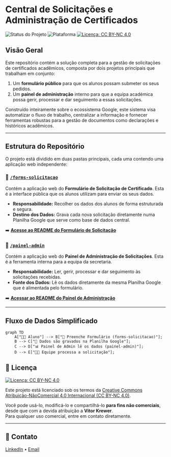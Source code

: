# Central de Solicitações e Administração de Certificados

![Status do Projeto](https://img.shields.io/badge/status-ativo-success.svg?style=flat-square)
![Plataforma](https://img.shields.io/badge/plataforma-Google%20Workspace-blue.svg?style=flat-square)
[![Licença: CC BY-NC 4.0](https://img.shields.io/badge/licen%C3%A7a-CC%20BY--NC%204.0-blue?style=flat-square)](https://creativecommons.org/licenses/by-nc/4.0/)

## Visão Geral

Este repositório contém a solução completa para a gestão de solicitações de certificados acadêmicos, composta por dois projetos principais que trabalham em conjunto:

1.  Um **formulário público** para que os alunos possam submeter os seus pedidos.
2.  Um **painel de administração** interno para que a equipa académica possa gerir, processar e dar seguimento a essas solicitações.

Construído inteiramente sobre o ecossistema Google, este sistema visa automatizar o fluxo de trabalho, centralizar a informação e fornecer ferramentas robustas para a gestão de documentos como declarações e históricos acadêmicos.

---

## Estrutura do Repositório

O projeto está dividido em duas pastas principais, cada uma contendo uma aplicação web independente:

### 📁 [`/forms-solicitacao`](forms-solicitacao)

Contém a aplicação web do **Formulário de Solicitação de Certificado**. Esta é a interface pública que os alunos utilizam para enviar os seus dados.

* **Responsabilidade:** Recolher os dados dos alunos de forma estruturada e segura.
* **Destino dos Dados:** Grava cada nova solicitação diretamente numa Planilha Google que serve como base de dados central.

➡️ [**Acesse ao README do Formulário de Solicitação**](forms-solicitacao/v02/README.md)

### 📁 [`/painel-admin`](painel-admin)

Contém a aplicação web do **Painel de Administração de Solicitações**. Esta é a ferramenta interna para a equipa da secretaria.

* **Responsabilidade:** Ler, gerir, processar e dar seguimento às solicitações recebidas.
* **Fonte dos Dados:** Lê os dados diretamente da mesma Planilha Google que é alimentada pelo formulário.

➡️ [**Acessar ao README do Painel de Administração**](./painel-admin/README.md)

---

## Fluxo de Dados Simplificado

```mermaid
graph TD
    A["👨‍🎓 Aluno"] --> B["📝 Preenche Formulário (forms-solicitacao)"];
    B --> C["💾 Dados são gravados na Planilha Google"];
    C --> D["📊 Painel de Admin lê os dados (painel-admin)"];
    D --> E["👩‍💼 Equipe processa a solicitação"];
```

## 📄 Licença

[![Licença: CC BY-NC 4.0](https://licensebuttons.net/l/by-nc/4.0/88x31.png)](https://creativecommons.org/licenses/by-nc/4.0/)

Este projeto está licenciado sob os termos da [Creative Commons Atribuição-NãoComercial 4.0 Internacional (CC BY-NC 4.0)](https://creativecommons.org/licenses/by-nc/4.0/).

Você pode usá-lo, modificá-lo e compartilhá-lo **para fins não comerciais**, desde que com a devida atribuição a **Vitor Krewer**.  
Para qualquer uso comercial, entre em contato diretamente.

---

## 🤝 Contato

[LinkedIn](https://www.linkedin.com/in/vitorkrewer) • [Email](mailto:vitormkrewer@gmail.com)
